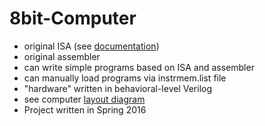 # 8bit-Computer
* original ISA (see [documentation](https://github.com/wside/8bit-Computer/blob/master/Documentation/Documentation.pdf))   
* original assembler  
* can write simple programs based on ISA and assembler  
* can manually load programs via instrmem.list file  
* "hardware" written in behavioral-level Verilog   
*   see computer [layout diagram](https://github.com/wside/8bit-Computer/blob/master/Documentation/8bit-Layout1.pdf)
* Project written in Spring 2016
